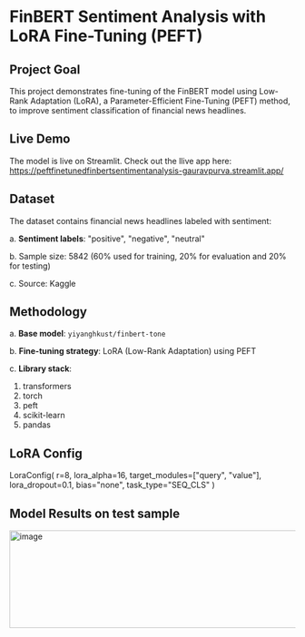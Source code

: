 # FinBERT Sentiment Analysis with LoRA Fine-Tuning (PEFT)

## Project Goal
This project demonstrates fine-tuning of the FinBERT model using Low-Rank Adaptation (LoRA), a Parameter-Efficient Fine-Tuning (PEFT) method, to improve sentiment classification of financial news headlines.

## Live Demo
The model is live on Streamlit. Check out the llive app here: https://peftfinetunedfinbertsentimentanalysis-gauravpurva.streamlit.app/

## Dataset
The dataset contains financial news headlines labeled with sentiment:

a. **Sentiment labels**: "positive", "negative", "neutral"

b. Sample size: 5842 (60% used for training, 20% for evaluation and 20% for testing)

c. Source: Kaggle

## Methodology
a. **Base model**: `yiyanghkust/finbert-tone`

b. **Fine-tuning strategy**: LoRA (Low-Rank Adaptation) using PEFT

c. **Library stack**:
  1. transformers
  2. torch
  3. peft
  4. scikit-learn
  5. pandas 


## LoRA Config
LoraConfig(
    r=8,
    lora_alpha=16,
    target_modules=["query", "value"],
    lora_dropout=0.1,
    bias="none",
    task_type="SEQ_CLS"
)

## Model Results on test sample

<img width="561" height="172" alt="image" src="https://github.com/user-attachments/assets/8134e94d-5a3f-4c25-ac26-dad69a53682c" />

